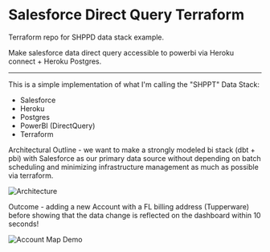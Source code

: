 # Salesforce Direct Query Terraform

 Terraform repo for SHPPD data stack example.

 Make salesforce data direct query accessible to powerbi via Heroku connect + Heroku Postgres.

-------------------------

 This is a simple implementation of what I'm calling the "SHPPT" Data Stack:

 * Salesforce
 * Heroku
 * Postgres
 * PowerBI (DirectQuery)
 * Terraform

Architectural Outline - we want to make a strongly modeled bi stack (dbt + pbi) with Salesforce as our primary data source without depending on batch scheduling and minimizing infrastructure management as much as possible via terraform.

![Architecture][image-arch]

Outcome - adding a new Account with a FL billing address (Tupperware) before showing that the data change is reflected on the dashboard within 10 seconds!

![Account Map Demo][image]


[image-arch]: https://github.com/sgoley/shppt-stack/raw/master/resources/images/SHPPT_Data_Stack.png "Architecture Outline"
[image]: https://github.com/sgoley/shppt-stack/raw/master/resources/images/AccountMap_Demo.gif "Embedded PowerBI DQ report for SF"
